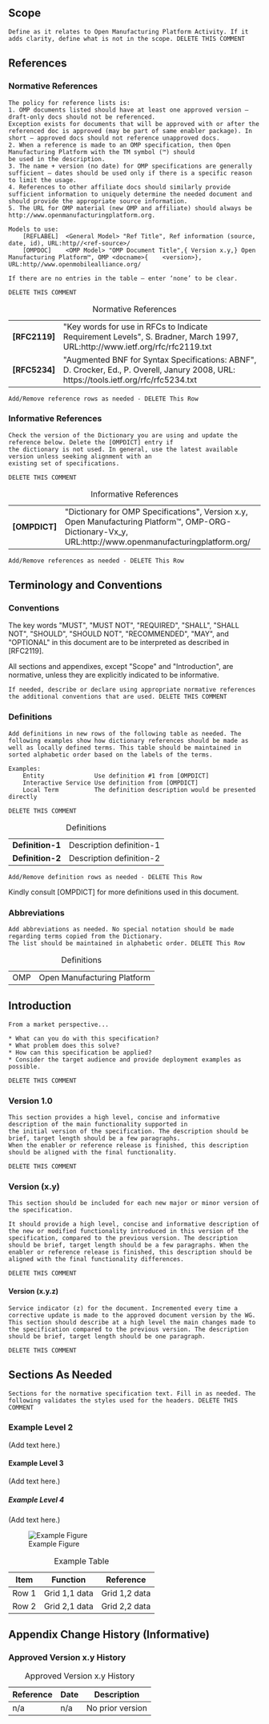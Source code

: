 ## Scope

```
Define as it relates to Open Manufacturing Platform Activity. If it adds clarity, define what is not in the scope. DELETE THIS COMMENT 
```

## References
### Normative References

```
The policy for reference lists is:
1. OMP documents listed should have at least one approved version – draft-only docs should not be referenced.
Exception exists for documents that will be approved with or after the referenced doc is approved (may be part of same enabler package). In short – approved docs should not reference unapproved docs.
2. When a reference is made to an OMP specification, then Open Manufacturing Platform with the TM symbol (™) should 
be used in the description.
3. The name + version (no date) for OMP specifications are generally sufficient – dates should be used only if there is a specific reason to limit the usage.
4. References to other affiliate docs should similarly provide sufficient information to uniquely determine the needed document and should provide the appropriate source information.
5. The URL for OMP material (new OMP and affiliate) should always be http://www.openmanufacturingplatform.org.
    
Models to use:
	[REFLABEL]	<General Model> "Ref Title", Ref information (source, date, id), URL:http//<ref-source>/ 
	[OMPDOC]	<OMP Model> "OMP Document Title",{ Version x.y,} Open Manufacturing Platform™, OMP <docname>{    <version>}, URL:http//www.openmobilealliance.org/ 

If there are no entries in the table – enter ‘none’ to be clear.

DELETE THIS COMMENT
```
<table>
  <caption>Normative References </caption>
  <tbody>
    <tr>
      <td><strong>[RFC2119]</strong></td>
      <td>"Key words for use in RFCs to Indicate Requirement Levels", S. Bradner, March 1997, URL:http://www.ietf.org/rfc/rfc2119.txt</td>
    </tr>
    <tr>
      <td><strong>[RFC5234]</strong></td>
      <td>"Augmented BNF for Syntax Specifications: ABNF", D. Crocker, Ed., P. Overell, Janury 2008, URL: https://tools.ietf.org/rfc/rfc5234.txt</td>
    </tr>
  </tbody>
</table>

```
Add/Remove reference rows as needed - DELETE This Row 
```

### Informative References

```
Check the version of the Dictionary you are using and update the reference below. Delete the [OMPDICT] entry if 
the dictionary is not used. In general, use the latest available version unless seeking alignment with an 
existing set of specifications.

DELETE THIS COMMENT
```
<table>
  <caption>Informative References </caption>
  <tbody>
    <tr>
      <td><strong>[OMPDICT]</strong></td>
      <td>"Dictionary for OMP Specifications", Version x.y, Open Manufacturing Platform™, OMP-ORG-Dictionary-Vx_y, URL:http://www.openmanufacturingplatform.org/</td>
    </tr>
  </tbody>
</table>

```
Add/Remove references as needed - DELETE This Row
```

## Terminology and Conventions
### Conventions

The key words "MUST", "MUST NOT", "REQUIRED", "SHALL", "SHALL NOT", "SHOULD", "SHOULD NOT", "RECOMMENDED", "MAY", and "OPTIONAL" in this document are to be interpreted as described in [RFC2119].

All sections and appendixes, except "Scope" and "Introduction", are normative, unless they are explicitly indicated to be informative.

```
If needed, describe or declare using appropriate normative references the additional conventions that are used. DELETE THIS COMMENT
```

### Definitions

```
Add definitions in new rows of the following table as needed. The following examples show how dictionary references should be made as well as locally defined terms. This table should be maintained in sorted alphabetic order based on the labels of the terms.

Examples:
	Entity              Use definition #1 from [OMPDICT]
	Interactive Service Use definition from [OMPDICT]
	Local Term          The definition description would be presented directly

DELETE THIS COMMENT
```
<table>
  <caption>Definitions</caption>
  <tbody>
    <tr>
	<td><strong>Definition-1</strong></td>
	<td>Description definition-1</td>
    </tr>
    <tr>
	<td><strong>Definition-2</strong></td>
	<td>Description definition-2</td>
    </tr>
  </tbody>
</table>

```
Add/Remove definition rows as needed - DELETE This Row
```

Kindly consult [OMPDICT] for more definitions used in this document.

### Abbreviations

```
Add abbreviations as needed. No special notation should be made regarding terms copied from the Dictionary.  
The list should be maintained in alphabetic order. DELETE This Row
```

<table>
<caption>Definitions</caption>
<tbody>
  <tr>
    <td>OMP</td>
    <td>Open Manufacturing Platform</td>
  </tr>
</tbody>
</table>

## Introduction

```
From a market perspective...  

* What can you do with this specification?
* What problem does this solve?
* How can this specification be applied?
* Consider the target audience and provide deployment examples as possible.

DELETE THIS COMMENT
```

### Version 1.0

```
This section provides a high level, concise and informative description of the main functionality supported in 
the initial version of the specification. The description should be brief, target length should be a few paragraphs. 
When the enabler or reference release is finished, this description should be aligned with the final functionality. 

DELETE THIS COMMENT
```

### Version (x.y)

```
This section should be included for each new major or minor version of the specification.

It should provide a high level, concise and informative description of the new or modified functionality introduced in this version of the specification, compared to the previous version. The description should be brief, target length should be a few paragraphs. When the enabler or reference release is finished, this description should be 
aligned with the final functionality differences.

DELETE THIS COMMENT
```

#### Version (x.y.z)

```
Service indicator (z) for the document. Incremented every time a corrective update is made to the approved document version by the WG. This section should describe at a high level the main changes made to the specification compared to the previous version. The description should be brief, target length should be one paragraph.

DELETE THIS COMMENT
```

## Sections As Needed

```
Sections for the normative specification text. Fill in as needed. The following validates the styles used for the headers. DELETE THIS COMMENT 
```

### Example Level 2
(Add text here.)

#### Example Level 3
(Add text here.)

##### Example Level 4
(Add text here.)

<figure>
	<img src="images/fig1_example.svg" alt="Example Figure">
	<figcaption>Example Figure</figcaption> 
</figure>	


<table>
  <caption>Example Table</caption>
  <thead>
      <tr>
	  <th>Item</th>
	  <th>Function</th>
	  <th>Reference</th>
      </tr>	      
  </thead>	    
  <tbody>
    <tr>
	<td>Row 1</td>
	<td>Grid 1,1 data</td>
	<td>Grid 1,2 data</td>	    
    </tr>
    <tr>
	<td>Row 2</td>
	<td>Grid 2,1 data</td>
	<td>Grid 2,2 data</td>	    
    </tr>
  </tbody>
</table>

## Appendix Change History (Informative)

### Approved Version x.y History

<table>
    <caption>Approved Version x.y History</caption>
    <thead>
        <tr>
            <th>Reference</th>
            <th>Date</th>
            <th>Description</th>
        </tr>
    </thead>
    <tbody>    
        <tr>
            <td>n/a</td>
            <td>n/a</td>
            <td>No prior version</td>
        </tr>
    </tbody>
</table>

